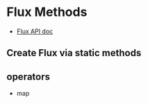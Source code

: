 # Flux Methods
- [Flux API doc](https://projectreactor.io/docs/core/release/api/reactor/core/publisher/Flux.html)

## Create Flux via static methods

## operators
- map


